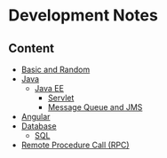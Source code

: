 # Development Notes

## Content
* [Basic and Random](/basicRandom/basic-random.md)
* [Java]()
  * [Java EE](/java/javaee.md)
    * [Servlet](/java/javaee.md)
    * [Message Queue and JMS](/java/jms.md)
* [Angular](angular/angular6.md)
* [Database]()
  * [SQL](/database/sql.md)
* [Remote Procedure Call (RPC)](/otherTopics/rpc.md)
